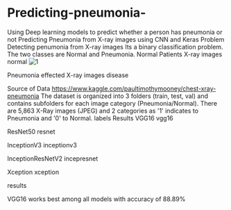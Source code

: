 # Predicting-pneumonia-
Using Deep learning models to predict whether a person has pneumonia or not
Predicting Pneumonia from X-ray images using CNN and Keras
Problem
Detecting penumonia from X-ray images
Its a binary classification problem. The two classes are Normal and Pneumonia.
Normal Patients X-ray images
normal
![1](https://user-images.githubusercontent.com/38466518/110576865-83d2ac00-812f-11eb-991b-4e5ac9a08d44.png)


Pneumonia effected X-ray images
disease

Source of Data
https://www.kaggle.com/paultimothymooney/chest-xray-pneumonia
The dataset is organized into 3 folders (train, test, val) and contains subfolders for each image category (Pneumonia/Normal).
There are 5,863 X-Ray images (JPEG) and 2 categories as '1' indicates to Pneumonia and '0' to Normal. labels
Results
VGG16
vgg16

ResNet50
resnet

InceptionV3
inceptionv3

InceptionResNetV2
incepresnet

Xception
xception

results

VGG16 works best among all models with accuracy of 88.89%
